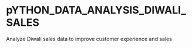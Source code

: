 # pYTHON_DATA_ANALYSIS_DIWALI_SALES
 Analyze Diwali sales data to improve customer experience and sales
